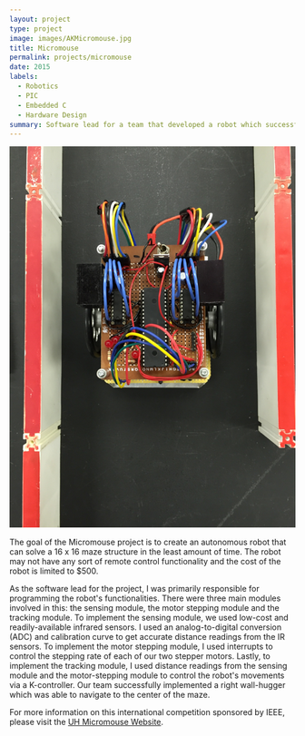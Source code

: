 ```yaml
---
layout: project
type: project
image: images/AKMicromouse.jpg
title: Micromouse
permalink: projects/micromouse
date: 2015
labels:
  - Robotics
  - PIC
  - Embedded C
  - Hardware Design
summary: Software lead for a team that developed a robot which successfully solved a 16 x 16 maze.
---
```


<div class="ui small rounded images">
  <img class="ui medium right floated rounded image" src="../images/AKUmouseinMaze.jpg">
</div>

The goal of the Micromouse project is to create an autonomous robot that can solve a 16 x 16 maze structure in the least amount of time. The robot may not have any sort of remote control functionality and the cost of the robot is limited to $500.

As the software lead for the project, I was primarily responsible for programming the robot's functionalities. There were three main modules involved in this: the sensing module, the motor stepping module and the tracking module. To implement the sensing module, we used low-cost and readily-available infrared sensors. I used an analog-to-digital conversion (ADC) and calibration curve to get accurate distance readings from the IR sensors. To implement the motor stepping module, I used interrupts to control the stepping rate of each of our two stepper motors. Lastly, to implement the tracking module, I used distance readings from the sensing module and the motor-stepping module to control the robot's movements via a K-controller. Our team successfully implemented a right wall-hugger which was able to navigate to the center of the maze. 

For more information on this international competition sponsored by IEEE, please visit the  [UH Micromouse Website](http://www-ee.eng.hawaii.edu/~mmouse/about.html).



